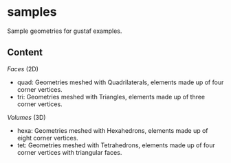 # samples
Sample geometries for gustaf examples.


## Content
*Faces* (2D)
- quad: Geometries meshed with Quadrilaterals, elements made up of four
 corner vertices.
- tri: Geometries meshed with Triangles, elements made up of three
 corner vertices.

*Volumes* (3D)
- hexa: Geometries meshed with Hexahedrons, elements made up of eight corner
 vertices.
- tet: Geometries meshed with Tetrahedrons, elements made up of four corner
 vertices with triangular faces.
